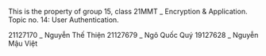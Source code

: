 This is the property of group 15, class 21MMT _ Encryption & Application.
Topic no. 14: User Authentication.

21127170 _ Nguyễn Thế Thiện
21127679 _ Ngô Quốc Quý
19127628 _ Nguyễn Mậu Việt
